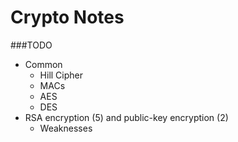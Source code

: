 Crypto Notes
==============

###TODO

 * Common
   * Hill Cipher
   * MACs
   * AES
   * DES
 * RSA encryption (5) and public-key encryption (2)
   * Weaknesses
